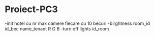 # Proiect-PC3

-init hotel cu nr max camere fiecare cu 10 becuri
-birghtness room_id id_bec name_tenant R G B
-turn off lights id_room

